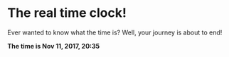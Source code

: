 # The real time clock!

Ever wanted to know what the time is? Well, your journey is about to end!

**The time is Nov 11, 2017, 20:35**